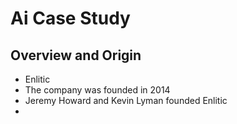 # Ai Case Study

## Overview and Origin
* Enlitic
* The company was founded in 2014
* Jeremy Howard and Kevin Lyman founded Enlitic
* 